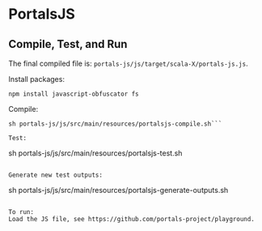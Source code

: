 # PortalsJS

## Compile, Test, and Run
The final compiled file is: `portals-js/js/target/scala-X/portals-js.js`.

Install packages:
```
npm install javascript-obfuscator fs
```

Compile:
```
sh portals-js/js/src/main/resources/portalsjs-compile.sh```

Test:
```
sh portals-js/js/src/main/resources/portalsjs-test.sh
```

Generate new test outputs:
```
sh portals-js/js/src/main/resources/portalsjs-generate-outputs.sh
```

To run:
Load the JS file, see https://github.com/portals-project/playground.